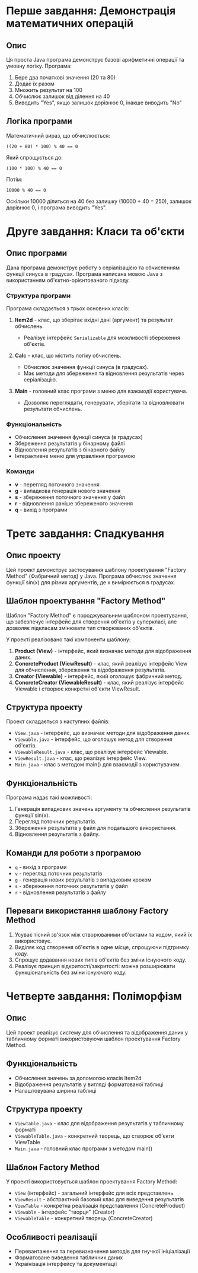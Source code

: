 
# Перше завдання: Демонстрація математичних операцій

## Опис
Ця проста Java програма демонструє базові арифметичні операції та умовну логіку. Програма:
1. Бере два початкові значення (20 та 80)
2. Додає їх разом
3. Множить результат на 100
4. Обчислює залишок від ділення на 40
5. Виводить "Yes", якщо залишок дорівнює 0, інакше виводить "No"

## Логіка програми
Математичний вираз, що обчислюється:
```
((20 + 80) * 100) % 40 == 0
```
Який спрощується до:
```
(100 * 100) % 40 == 0
```
Потім:
```
10000 % 40 == 0
```
Оскільки 10000 ділиться на 40 без залишку (10000 ÷ 40 = 250), залишок дорівнює 0, і програма виводить "Yes".

# Друге завдання: Класи та об'єкти

## Опис програми

Дана програма демонструє роботу з серіалізацією та обчисленням функції синуса в градусах. Програма написана мовою Java з використанням об'єктно-орієнтованого підходу.

### Структура програми

Програма складається з трьох основних класів:

1. **Item2d** - клас, що зберігає вхідні дані (аргумент) та результат обчислень.
   - Реалізує інтерфейс `Serializable` для можливості збереження об'єктів.

2. **Calc** - клас, що містить логіку обчислень.
   - Обчислює значення функції синуса (в градусах).
   - Має методи для збереження та відновлення результатів через серіалізацію.

3. **Main** - головний клас програми з меню для взаємодії користувача.
   - Дозволяє переглядати, генерувати, зберігати та відновлювати результати обчислень.

### Функціональність

- Обчислення значення функції синуса (в градусах)
- Збереження результатів у бінарному файлі
- Відновлення результатів з бінарного файлу
- Інтерактивне меню для управління програмою

### Команди

- **v** - перегляд поточного значення
- **g** - випадкова генерація нового значення
- **s** - збереження поточного значення у файл
- **r** - відновлення раніше збереженого значення
- **q** - вихід з програми

# Третє завдання: Спадкування

## Опис проекту

Цей проект демонструє застосування шаблону проектування "Factory Method" (Фабричний метод) у Java. Програма обчислює значення функції sin(x) для різних аргументів, де x вимірюється в градусах.

## Шаблон проектування "Factory Method"

Шаблон "Factory Method" є породжувальним шаблоном проектування, що забезпечує інтерфейс для створення об'єктів у суперкласі, але дозволяє підкласам змінювати тип створюваних об'єктів.

У проекті реалізовано такі компоненти шаблону:

1. **Product (View)** - інтерфейс, який визначає методи для відображення даних.
2. **ConcreteProduct (ViewResult)** - клас, який реалізує інтерфейс View для обчислення, збереження та відображення результатів.
3. **Creator (Viewable)** - інтерфейс, який оголошує фабричний метод.
4. **ConcreteCreator (ViewableResult)** - клас, який реалізує інтерфейс Viewable і створює конкретні об'єкти ViewResult.

## Структура проекту

Проект складається з наступних файлів:

- `View.java` - інтерфейс, що визначає методи для відображення даних.
- `Viewable.java` - інтерфейс, що оголошує метод для створення об'єктів.
- `ViewableResult.java` - клас, що реалізує інтерфейс Viewable.
- `ViewResult.java` - клас, що реалізує інтерфейс View.
- `Main.java` - клас з методом main() для взаємодії з користувачем.

## Функціональність

Програма надає такі можливості:

1. Генерація випадкових значень аргументу та обчислення результатів функції sin(x).
2. Перегляд поточних результатів.
3. Збереження результатів у файл для подальшого використання.
4. Відновлення результатів з файлу.

## Команди для роботи з програмою

- `q` - вихід з програми
- `v` - перегляд поточних результатів
- `g` - генерація нових результатів з випадковим кроком
- `s` - збереження поточних результатів у файл
- `r` - відновлення результатів з файлу

## Переваги використання шаблону Factory Method

1. Усуває тісний зв'язок між створюваними об'єктами та кодом, який їх використовує.
2. Виділяє код створення об'єктів в одне місце, спрощуючи підтримку коду.
3. Спрощує додавання нових типів об'єктів без зміни існуючого коду.
4. Реалізує принцип відкритості/закритості: можна розширювати функціональність без зміни існуючого коду.

# Четверте завдання: Поліморфізм

## Опис
Цей проект реалізує систему для обчислення та відображення даних у табличному форматі використовуючи шаблон проектування Factory Method.

## Функціональність
- Обчислення значень за допомогою класів Item2d
- Відображення результатів у вигляді форматованої таблиці
- Налаштовувана ширина таблиці

## Структура проекту
- `ViewTable.java` - клас для відображення результатів у табличному форматі
- `ViewableTable.java` - конкретний творець, що створює об'єкти ViewTable
- `Main.java` - головний клас програми з методом main()

## Шаблон Factory Method
У проекті використовується шаблон проектування Factory Method:
- `View` (інтерфейс) - загальний інтерфейс для всіх представлень
- `ViewResult` - абстрактний базовий клас для виведення результатів
- `ViewTable` - конкретна реалізація представлення (ConcreteProduct)
- `Viewable` - інтерфейс "творця" (Creator)
- `ViewableTable` - конкретний творець (ConcreteCreator)

## Особливості реалізації
- Перевантаження та перевизначення методів для гнучкої ініціалізації
- Форматоване виведення табличних даних
- Українізація інтерфейсу та документації
